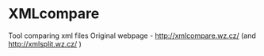 # XMLcompare
Tool comparing xml files
Original webpage - http://xmlcompare.wz.cz/ (and http://xmlsplit.wz.cz/ )
